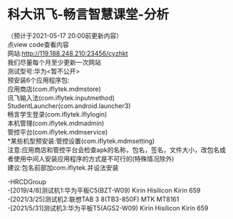 # 科大讯飞-畅言智慧课堂-分析
（预计于2021-05-17 20:00前更新内容）<br>
点view code查看内容<br>
网站:http://119.188.248.210:23456/cyzhkt<br>
我们尽量每个月至少更新一次网站<br>
测试型号:华为<暂不公开><br>
预安装6个应用程序包:<br>
应用商店(com.iflytek.mdmstore)<br>
讯飞输入法(com.iflytek.inputmethod)<br>
StudentLauncher(com.android.launcher3)<br>
畅言学生登录(com.iflytek.iflylogin)<br>
本机管理(com.iflytek.mdmadmin)<br>
管控平台(com.iflytek.mdmservice)<br>
*某些机型预安装:管控设置(com.iflytek.mdmsetting)<br>
注意:应用商店和管控平台会检查apk的名称，包名，签名，文件大小，改包名或者使用中间人安装应用程序的方式是不可行的(特殊情况除外)<br>
建议:包名前部加com.iflytek.并设法安装

-HRCDGroup<br>
-[2019/4/8]测试机1:华为平板C5(BZT-W09) Kirin Hisilicon Kirin 659<br>
-[2021/3/25]测试机2:联想TAB 3 8(TB3-850F) MTK MT8161<br>
-[2021/5/31]测试机3:华为平板T5(AGS2-W09) Kirin Hisilicon Kirin 659<br>
